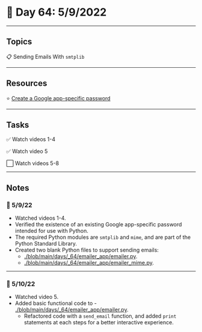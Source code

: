 # :calendar: Day 64: 5/9/2022

---

## Topics

:clipboard: Sending Emails With `smtplib`

---

## Resources

:star: [Create a Google app-specific password](https://support.google.com/accounts/answer/185833)

---

## Tasks

:white_check_mark: Watch videos 1-4

:white_check_mark: Watch video 5

:white_large_square: Watch videos 5-8

---

## Notes

### :notebook: 5/9/22

- Watched videos 1-4.
- Verified the existence of an existing Google app-specific password intended for use with Python.
- The required Python modules are `smtplib` and `mime`, and are part of the Python Standard Library.
- Created two blank Python files to support sending emails:
    - [./blob/main/days/_64/emailer_app/emailer.py](./blob/main/days/_64/emailer_app/emailer.py).
    - [./blob/main/days/_64/emailer_app/emailer_mime.py](./blob/main/days/_64/emailer_app/emailer_mime.py).

---

### :notebook: 5/10/22

- Watched video 5.
- Added basic functional code to - [./blob/main/days/_64/emailer_app/emailer.py](./blob/main/days/_64/emailer_app/emailer.py).
    - Refactored code with a `send_email` function, and added `print` statements at each steps for a better interactive experience.
